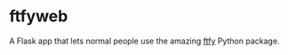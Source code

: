 # ftfyweb
A Flask app that lets normal people use the amazing [ftfy](https://github.com/LuminosoInsight/python-ftfy) Python package.
